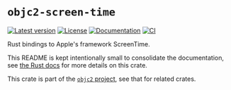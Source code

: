 # `objc2-screen-time`

[![Latest version](https://badgen.net/crates/v/objc2-screen-time)](https://crates.io/crates/objc2-screen-time)
[![License](https://badgen.net/badge/license/MIT/blue)](../LICENSE.txt)
[![Documentation](https://docs.rs/objc2-screen-time/badge.svg)](https://docs.rs/objc2-screen-time/)
[![CI](https://github.com/madsmtm/objc2/actions/workflows/ci.yml/badge.svg)](https://github.com/madsmtm/objc2/actions/workflows/ci.yml)

Rust bindings to Apple's framework ScreenTime.

This README is kept intentionally small to consolidate the documentation, see
[the Rust docs](https://docs.rs/objc2-screen-time/) for more details on this crate.

This crate is part of the [`objc2` project](https://github.com/madsmtm/objc2),
see that for related crates.

